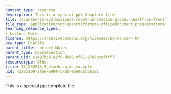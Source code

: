 ```yaml
---
content_type: resource
description: This is a special ppt template file.
file: /courses/15-232-business-model-innovation-global-health-in-frontier-markets-fall-2013/432851692faee9845adbe6e86ad26181_15_232F13_5_blank_ca_de_va.pptx
file_type: application/vnd.openxmlformats-officedocument.presentationml.presentation
learning_resource_types:
- Lecture Notes
license: https://creativecommons.org/licenses/by-nc-sa/4.0/
ocw_type: OCWFile
parent_title: Lecture Notes
parent_type: CourseSection
parent_uid: c1497bcd-a2f0-d686-0f61-27a7bceffff7
resourcetype: Other
title: 15_232F13_5_blank_ca_de_va.pptx
uid: 43285169-2fae-e984-5adb-e6e86ad26181
---
```

This is a special ppt template file.